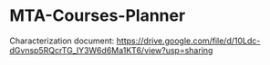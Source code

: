 # MTA-Courses-Planner

Characterization document: https://drive.google.com/file/d/10Ldc-dGvnsp5RQcrTG_lY3W6d6Ma1KT6/view?usp=sharing
